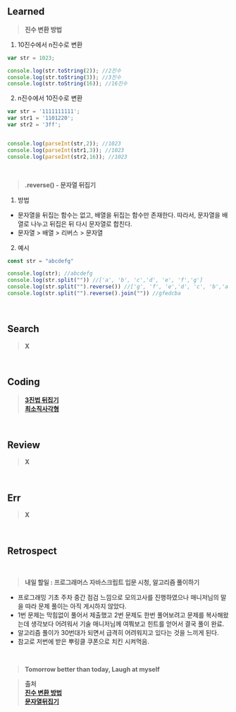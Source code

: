## Learned

> **진수 변환 방법**

1. 10진수에서 n진수로 변환

```javascript
var str = 1023; 

console.log(str.toString(2)); //2진수
console.log(str.toString(3)); //3진수
console.log(str.toString(16)); //16진수
```

2. n진수에서 10진수로 변환

```javascript
var str = '1111111111';
var str1 = '1101220';
var str2 = '3ff';


console.log(parseInt(str,2)); //1023
console.log(parseInt(str1,3)); //1023
console.log(parseInt(str2,16)); //1023
```
<br>

> **.reverse() - 문자열 뒤집기**

1. 방법
- 문자열을 뒤집는 함수는 없고, 배열을 뒤집는 함수만 존재한다. 따라서, 문자열을 배열로 나누고 뒤집은 뒤 다시 문자열로 합친다.
- 문자열 > 배열 > 리버스 > 문자열

2. 예시

```javascript
const str = "abcdefg"

console.log(str); //abcdefg
console.log(str.split("")) //['a', 'b', 'c','d', 'e', 'f','g']
console.log(str.split("").reverse()) //['g', 'f', 'e','d', 'c', 'b','a']
console.log(str.split("").reverse().join("")) //gfedcba
```

<br>

## Search

> **X**

<br>

## Coding

> **[3진법 뒤집기](https://github.com/lilclown97/hangheo99/tree/master/algorithm/29.%203%EC%A7%84%EB%B2%95%20%EB%92%A4%EC%A7%91%EA%B8%B0)**<br>
> **[최소직사각형](https://github.com/lilclown97/hangheo99/tree/master/algorithm/30.%20%EC%B5%9C%EC%86%8C%EC%A7%81%EC%82%AC%EA%B0%81%ED%98%95)**

<br>

## Review

> **X**

<br>

## Err

> **X**

<br>

## Retrospect

<br>

> **내일 할일 : 프로그래머스 자바스크립트 입문 시청, 알고리즘 풀이하기**
- 프로그래밍 기초 주차 중간 점검 느낌으로 모의고사를 진행하였으나 매니저님의 말을 따라 문제 풀이는 아직 게시하지 않았다.
- 1번 문제는 막힘없이 풀어서 제출했고 2번 문제도 한번 풀어보려고 문제를 복사해왔는데 생각보다 어려워서 기술 매니저님께 여쭤보고 힌트를 얻어서 결국 풀이 완료.
- 알고리즘 풀이가 30번대가 되면서 급격히 어려워지고 있다는 것을 느끼게 된다.
- 참고로 저번에 받은 뿌링클 쿠폰으로 치킨 시켜먹음.

<br>

> **Tomorrow better than today, Laugh at myself**

> **출처**<br>
> **[진수 변환 방법](https://jsikim1.tistory.com/161)**<br>
> **[문자열뒤집기](https://dev-note-97.tistory.com/280)**<br>
